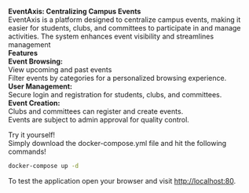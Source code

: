 <b>EventAxis: Centralizing Campus Events</b> <br>
EventAxis is a platform designed to centralize campus events, making it easier for students, clubs, and committees to participate in and manage activities. The system enhances event visibility and streamlines management <br>
<b>Features</b> <br>
<b>Event Browsing:</b><br>
   View upcoming and past events <br>
   Filter events by categories for a personalized browsing experience. <br>
<b>User Management:</b><br>
   Secure login and registration for students, clubs, and committees.<br>
<b>Event Creation:</b><br>
   Clubs and committees can register and create events.<br>
   Events are subject to admin approval for quality control.<br>

Try it yourself!<br>
Simply download the docker-compose.yml file and hit the following commands!<br>
```bash
docker-compose up -d
```
To test the application open your browser and visit [http://localhost:80](http://localhost:80).

